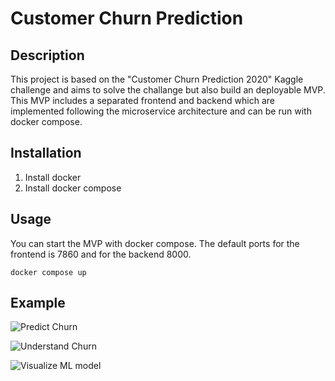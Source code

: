 # Customer Churn Prediction

## Description
This project is based on the "Customer Churn Prediction 2020" Kaggle challenge and aims to solve the challange but also build an deployable MVP. This MVP includes a separated frontend and backend which are implemented following the microservice architecture and can be run with docker compose.

## Installation
1. Install docker
2. Install docker compose

## Usage
You can start the MVP with docker compose. The default ports for the frontend is 7860 and for the backend 8000.

```docker compose up```

## Example
![Predict Churn](images/predict_tab.png "Predict Customer Churn")

![Understand Churn](images/feature_importance_tab.png "Understand what made customers churn")

![Visualize ML model](images/visualization_tab.png "Visualize ML model")